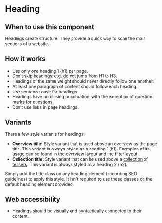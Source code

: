 # Heading

## When to use this component

Headings create structure. They provide a quick way to scan the main sections of a website.

## How it works

* Use only one heading 1 (h1) per page.
* Don’t skip headings: e.g. do not jump from H1 to H3.
* Headings of the same weight should never directly follow one another.
* At least one paragraph of content should follow each heading.
* Use sentence case for headings.
* Headings have no closing punctuation, with the exception of question marks for
 questions.
* Don’t use links in page headings.

## Variants

There a few style variants for headings:

* **Overview title:** Style variant that is used above an overview as the page title. This variant is always styled as a heading 1 (h1). Examples of its usage can be found in the <a href="{{path './overview-layout.html'}}">overview layout</a> and the <a href="{{path './filter-layout.html'}}">filter layout</a>.
* **Collection title:** Style variant that can be used above a <a href="{{path './collection.html'}}">collection</a> of <a href="{{path './teaser.html'}}">teasers</a>. This variant is always styled as a heading 2 (h2). 

Simply add the title class on any heading element (according SEO guidelines) to
apply this style. It isn't required to use these classes on the default heading
element provided.

## Web accessibility

* Headings should be visually and syntactically connected to their content.